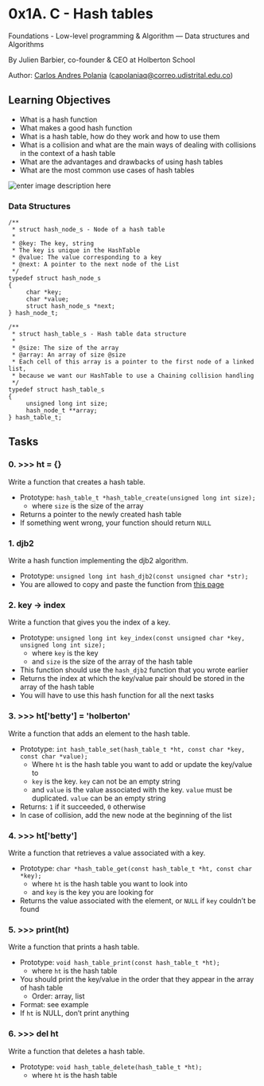 # 0x1A. C - Hash tables


Foundations - Low-level programming & Algorithm ― Data structures and Algorithms

By Julien Barbier, co-founder & CEO at Holberton School

Author: [Carlos Andres Polania](https://twitter.com/timberdev) (capolaniaq@correo.udistrital.edu.co)

## Learning Objectives
-   What is a hash function
-   What makes a good hash function
-   What is a hash table, how do they work and how to use them
-   What is a collision and what are the main ways of dealing with collisions in the context of a hash table
-   What are the advantages and drawbacks of using hash tables
-   What are the most common use cases of hash tables

![enter image description here](https://upload.wikimedia.org/wikipedia/commons/7/7d/Hash_table_3_1_1_0_1_0_0_SP.svg)
### Data Structures

```
/**
 * struct hash_node_s - Node of a hash table
 *
 * @key: The key, string
 * The key is unique in the HashTable
 * @value: The value corresponding to a key
 * @next: A pointer to the next node of the List
 */
typedef struct hash_node_s
{
     char *key;
     char *value;
     struct hash_node_s *next;
} hash_node_t;

/**
 * struct hash_table_s - Hash table data structure
 *
 * @size: The size of the array
 * @array: An array of size @size
 * Each cell of this array is a pointer to the first node of a linked list,
 * because we want our HashTable to use a Chaining collision handling
 */
typedef struct hash_table_s
{
     unsigned long int size;
     hash_node_t **array;
} hash_table_t;
```
## Tasks
### 0. >>> ht = {}
Write a function that creates a hash table.

-   Prototype:  `hash_table_t *hash_table_create(unsigned long int size);`
    -   where  `size`  is the size of the array
-   Returns a pointer to the newly created hash table
-   If something went wrong, your function should return  `NULL`

### 1. djb2
Write a hash function implementing the djb2 algorithm.

-   Prototype:  `unsigned long int hash_djb2(const unsigned char *str);`
-   You are allowed to copy and paste the function from  [this page](https://intranet.hbtn.io/rltoken/Nsj5LPU4R0BzDhyziyukYg "this page")
### 2. key -> index
Write a function that gives you the index of a key.

-   Prototype:  `unsigned long int key_index(const unsigned char *key, unsigned long int size);`
    -   where  `key`  is the key
    -   and  `size`  is the size of the array of the hash table
-   This function should use the  `hash_djb2`  function that you wrote earlier
-   Returns the index at which the key/value pair should be stored in the array of the hash table
-   You will have to use this hash function for all the next tasks
### 3. >>> ht['betty'] = 'holberton'
Write a function that adds an element to the hash table.

-   Prototype:  `int hash_table_set(hash_table_t *ht, const char *key, const char *value);`
    -   Where  `ht`  is the hash table you want to add or update the key/value to
    -   `key`  is the key.  `key`  can not be an empty string
    -   and  `value`  is the value associated with the key.  `value`  must be duplicated.  `value`  can be an empty string
-   Returns:  `1`  if it succeeded,  `0`  otherwise
-   In case of collision, add the new node at the beginning of the list
### 4. >>> ht['betty']
Write a function that retrieves a value associated with a key.

-   Prototype:  `char *hash_table_get(const hash_table_t *ht, const char *key);`
    -   where  `ht`  is the hash table you want to look into
    -   and  `key`  is the key you are looking for
-   Returns the value associated with the element, or  `NULL`  if  `key`  couldn’t be found
### 5. >>> print(ht)

Write a function that prints a hash table.

-   Prototype:  `void hash_table_print(const hash_table_t *ht);`
    -   where  `ht`  is the hash table
-   You should print the key/value in the order that they appear in the array of hash table
    -   Order: array, list
-   Format: see example
-   If  `ht`  is NULL, don’t print anything
### 6. >>> del ht
Write a function that deletes a hash table.

-   Prototype:  `void hash_table_delete(hash_table_t *ht);`
    -   where  `ht`  is the hash table